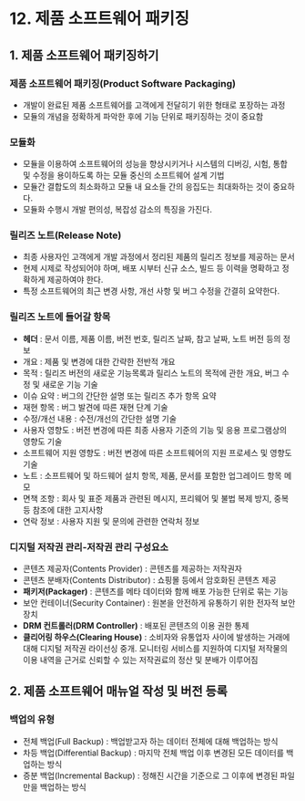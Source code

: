 # 12. 제품 소프트웨어 패키징
## 1. 제품 소프트웨어 패키징하기
### 제품 소프트웨어 패키징(Product Software Packaging)
- 개발이 완료된 제품 소프트웨어를 고객에게 전달히기 위한 형태로 포장하는 과정
- 모듈의 개념을 정확하게 파악한 후에 기능 단위로 패키징하는 것이 중요함
### 모듈화
- 모듈을 이용하여 소프트웨어의 성능을 향상시키거나 시스템의 디버깅, 시험, 통합 및 수정을 용이하도록 하는 모듈 중신의 소프트웨어 설계 기법
- 모듈간 결합도의 최소화하고 모듈 내 요소들 간의 응집도는 최대화하는 것이 중요하다.
- 모듈화 수행시 개발 편의성, 복잡성 감소의 특징을 가진다.

### 릴리즈 노트(Release Note)
- 최종 사용자인 고객에게 개발 과정에서 정리된 제품의 릴리즈 정보를 제공하는 문서
- 현제 시제로 작성되어야 하며, 배포 시부터 신규 소스, 빌드 등 이력을 명확하고 정확하게 제공하여야 한다.
- 특정 소프트웨어의 최근 변경 사항, 개선 사항 및 버그 수정을 간결히 요약한다.

### 릴리즈 노트에 들어갈 항목
- **헤더** : 문서 이름, 제품 이름, 버전 번호, 릴리즈 날짜, 참고 날짜, 노트 버전 등의 정보
- 개요 : 제품 및 변경에 대한 간략한 전반적 개요
- 목적 : 릴리즈 버전의 새로운 기능목록과 릴리스 노트의 목적에 관한 개요, 버그 수정 및 새로운 기능 기술
- 이슈 요약 : 버그의 간단한 설명 또는 릴리즈 추가 항목 요약
- 재현 항목 : 버그 발견에 따른 재현 단계 기술
- 수정/개선 내용 : 수전/개선의 간단한 설명 기술
- 사용자 영향도 : 버전 변경에 따른 최종 사용자 기준의 기능 및 응용 프로그램상의 영향도 기술
- 소프트웨어 지원 영향도 : 버전 변경에 따른 소프트웨어의 지원 프로세스 및 영향도 기술
- 노트 : 소프트웨어 및 하드웨어 설치 항목, 제품, 문서를 포함한 업그레이드 항목 메모
- 면책 조항 : 회사 및 표준 제품과 관련된 메시지, 프리웨어 및 불법 복제 방지, 중복 등 참조에 대한 고지사항
- 연락 정보 : 사용자 지원 및 문의에 관련한 연락처 정보

### 디지털 저작권 관리-저작권 관리 구성요소
- 콘텐츠 제공자(Contents Provider) : 콘텐츠를 제공하는 저작권자
- 콘텐츠 분배자(Contents Distributor) : 쇼핑몰 등에서 암호화된 콘텐츠 제공
- **패키저(Packager)** : 콘텐츠를 메타 데이터와 함께 배포 가능한 단위로 묶는 기능
- 보안 컨테이너(Security Container) : 원본을 안전하게 유통하기 위한 전자적 보안 장치
- **DRM 컨트롤러(DRM Controller)** : 배포된 콘텐츠의 이용 권한 통제
- **클리어링 하우스(Clearing House)** : 소비자와 유통업자 사이에 발생하는 거래에 대해 디지털 저작권 라이선싱 중개. 모니터링 서비스를 지원하여 디지털 저작물의 이용 내역을 근거로 신뢰할 수 있는 저작권료의 정산 및 분배가 이루어짐


## 2. 제품 소프트웨어 매뉴얼 작성 및 버전 등록
### 백업의 유형
- 전체 백업(Full Backup) : 백업받고자 하는 데이터 전체에 대해 백업하는 방식
- 차등 백업(Differential Backup) : 마지막 전체 백업 이후 변경된 모든 데이터를 백업하는 방식
- 증분 백업(Incremental Backup) : 정해진 시간을 기준으로 그 이후에 변경된 파일만을 백업하는 방식